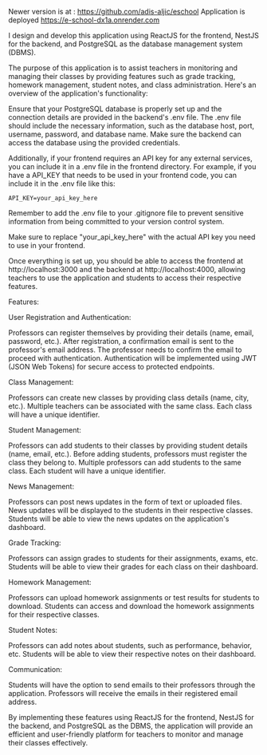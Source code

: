 Newer version is at : https://github.com/adis-aljic/eschool
Application is deployed https://e-school-dx1a.onrender.com

I  design and develop this application using ReactJS for the frontend, NestJS for the backend, and PostgreSQL as the database management system (DBMS).

The purpose of this application is to assist teachers in monitoring and managing their classes by providing features such as grade tracking, homework management, student notes, and class administration. Here's an overview of the application's functionality:

Ensure that your PostgreSQL database is properly set up and the connection details are provided in the backend's .env file. The .env file should include the necessary information, such as the database host, port, username, password, and database name. Make sure the backend can access the database using the provided credentials.

Additionally, if your frontend requires an API key for any external services, you can include it in a .env file in the frontend directory. For example, if you have a API_KEY that needs to be used in your frontend code, you can include it in the .env file like this:
```
API_KEY=your_api_key_here
```

Remember to add the .env file to your .gitignore file to prevent sensitive information from being committed to your version control system.

Make sure to replace "your_api_key_here" with the actual API key you need to use in your frontend.

Once everything is set up, you should be able to access the frontend at http://localhost:3000 and the backend at http://localhost:4000, allowing teachers to use the application and students to access their respective features.

Features:

User Registration and Authentication:

Professors can register themselves by providing their details (name, email, password, etc.).
After registration, a confirmation email is sent to the professor's email address.
The professor needs to confirm the email to proceed with authentication.
Authentication will be implemented using JWT (JSON Web Tokens) for secure access to protected endpoints.

Class Management:

Professors can create new classes by providing class details (name, city, etc.).
Multiple teachers can be associated with the same class.
Each class will have a unique identifier.

Student Management:

Professors can add students to their classes by providing student details (name, email, etc.).
Before adding students, professors must register the class they belong to.
Multiple professors can add students to the same class.
Each student will have a unique identifier.

News Management:

Professors can post news updates in the form of text or uploaded files.
News updates will be displayed to the students in their respective classes.
Students will be able to view the news updates on the application's dashboard.

Grade Tracking:

Professors can assign grades to students for their assignments, exams, etc.
Students will be able to view their grades for each class on their dashboard.

Homework Management:

Professors can upload homework assignments or test results for students to download.
Students can access and download the homework assignments for their respective classes.

Student Notes:

Professors can add notes about students, such as performance, behavior, etc.
Students will be able to view their respective notes on their dashboard.

Communication:

Students will have the option to send emails to their professors through the application.
Professors will receive the emails in their registered email address.

By implementing these features using ReactJS for the frontend, NestJS for the backend, and PostgreSQL as the DBMS, the application will provide an efficient and user-friendly platform for teachers to monitor and manage their classes effectively.
